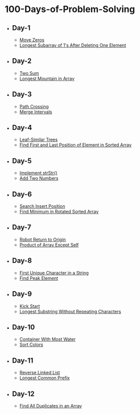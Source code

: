 # 100-Days-of-Problem-Solving

- ## Day-1

  - [Move Zeros](https://leetcode.com/problems/move-zeroes/)
  - [Longest Subarray of 1's After Deleting One Element](https://leetcode.com/problems/longest-subarray-of-1s-after-deleting-one-element/)

- ## Day-2

  - [Two Sum](https://leetcode.com/problems/two-sum/)
  - [Longest Mountain in Array](https://leetcode.com/problems/longest-mountain-in-array/)

- ## Day-3

  - [Path Crossing](https://leetcode.com/problems/path-crossing/)
  - [Merge Intervals](https://leetcode.com/problems/merge-intervals/)

- ## Day-4

  - [Leaf-Similar Trees](https://leetcode.com/problems/leaf-similar-trees/)
  - [Find First and Last Position of Element in Sorted Array](https://leetcode.com/problems/find-first-and-last-position-of-element-in-sorted-array/)

- ## Day-5

  - [Implement strStr()](https://leetcode.com/problems/implement-strstr/)
  - [Add Two Numbers](https://leetcode.com/problems/add-two-numbers/)

- ## Day-6

  - [Search Insert Position](https://leetcode.com/problems/search-insert-position/)
  - [Find Minimum in Rotated Sorted Array](https://leetcode.com/problems/find-minimum-in-rotated-sorted-array/)

- ## Day-7

  - [Robot Return to Origin](https://leetcode.com/problems/robot-return-to-origin/)
  - [Product of Array Except Self](https://leetcode.com/problems/product-of-array-except-self/)

- ## Day-8

  - [First Unique Character in a String](https://leetcode.com/problems/first-unique-character-in-a-string/)
  - [Find Peak Element](https://leetcode.com/problems/find-peak-element/)

- ## Day-9

  - [Kick Start](https://codingcompetitions.withgoogle.com/kickstart/round/00000000001a0069/0000000000414bfb)
  - [Longest Substring Without Repeating Characters](https://leetcode.com/problems/longest-substring-without-repeating-characters/)

- ## Day-10

  - [Container With Most Water](https://leetcode.com/problems/container-with-most-water/)
  - [Sort Colors](https://leetcode.com/problems/sort-colors/)

- ## Day-11

  - [Reverse Linked List](https://leetcode.com/problems/reverse-linked-list/)
  - [Longest Common Prefix](https://leetcode.com/problems/longest-common-prefix/)

- ## Day-12

  - [Find All Duplicates in an Array](https://leetcode.com/problems/find-all-duplicates-in-an-array/)
